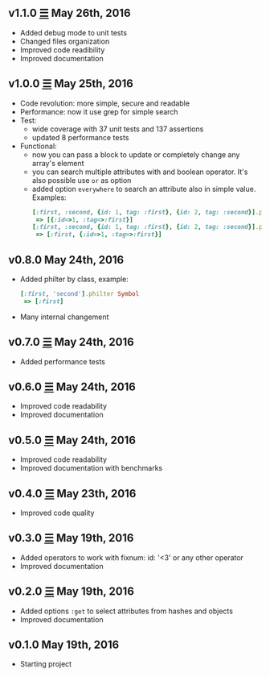 v1.1.0 [☰](https://github.com/marcomd/Philter/compare/v1.0.0...v1.1.0) May 26th, 2016
------------------------------
* Added debug mode to unit tests
* Changed files organization
* Improved code readibility
* Improved documentation

v1.0.0 [☰](https://github.com/marcomd/Philter/compare/v0.8.0...v1.0.0) May 25th, 2016
------------------------------
* Code revolution: more simple, secure and readable
* Performance: now it use grep for simple search
* Test:
    * wide coverage with 37 unit tests and 137 assertions
    * updated 8 performance tests
* Functional:
    * now you can pass a block to update or completely change any array's element
    * you can search multiple attributes with and boolean operator. It's also possible use `or` as option
    * added option `everywhere` to search an attribute also in simple value.
        Examples:
        ```ruby
        [:first, :second, {id: 1, tag: :first}, {id: 2, tag: :second}].philter tag: :first
         => [{:id=>1, :tag=>:first}]
        [:first, :second, {id: 1, tag: :first}, {id: 2, tag: :second}].philter({tag: :first}, everywhere: true)
         => [:first, {:id=>1, :tag=>:first}]
        ```


v0.8.0 May 24th, 2016
------------------------------
* Added philter by class, example:
    ```ruby
    [:first, 'second'].philter Symbol
     => [:first]
    ```
* Many internal changement

v0.7.0 [☰](https://github.com/marcomd/Philter/compare/v0.6.0...v0.7.0) May 24th, 2016
------------------------------
* Added performance tests

v0.6.0 [☰](https://github.com/marcomd/Philter/compare/v0.5.0...v0.6.0) May 24th, 2016
------------------------------
* Improved code readability
* Improved documentation

v0.5.0 [☰](https://github.com/marcomd/Philter/compare/v0.4.0...v0.5.0) May 24th, 2016
------------------------------
* Improved code readability
* Improved documentation with benchmarks

v0.4.0 [☰](https://github.com/marcomd/Philter/compare/v0.3.0...v0.4.0) May 23th, 2016
------------------------------
* Improved code quality

v0.3.0 [☰](https://github.com/marcomd/Philter/compare/v0.2.0...v0.3.0) May 19th, 2016
------------------------------
* Added operators to work with fixnum: id: '<3' or any other operator
* Improved documentation

v0.2.0 [☰](https://github.com/marcomd/Philter/compare/v0.1.0...v0.2.0) May 19th, 2016
------------------------------
* Added options `:get` to select attributes from hashes and objects
* Improved documentation

v0.1.0 May 19th, 2016
------------------------------
* Starting project